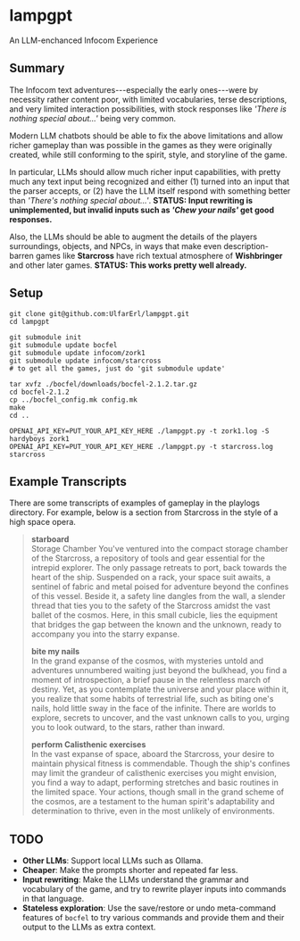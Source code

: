 # lampgpt
An LLM-enchanced Infocom Experience

## Summary
The Infocom text adventures---especially the early ones---were by necessity rather content poor,
with limited vocabularies, terse descriptions, and very limited interaction possibilities, 
with stock responses like _'There is nothing special about...'_ being very common.

Modern LLM chatbots should be able to fix the above limitations and allow richer gameplay
than was possible in the games as they were originally created, while still conforming to the 
spirit, style, and storyline of the game.

In particular, LLMs should allow much richer input capabilities, with pretty much any text input
being recognized and either (1) turned into an input that the parser accepts, or (2) have the
LLM itself respond with something better than _'There's nothing special about...'_.
**STATUS: Input rewriting is unimplemented, but invalid inputs such as _'Chew your nails'_ get good responses.**

Also, the LLMs should be able to augment the details of the players surroundings, objects,
and NPCs, in ways that make even description-barren games like **Starcross** have rich
textual atmosphere of **Wishbringer** and other later games.
**STATUS: This works pretty well already.**

## Setup
```
git clone git@github.com:UlfarErl/lampgpt.git
cd lampgpt

git submodule init
git submodule update bocfel
git submodule update infocom/zork1
git submodule update infocom/starcross
# to get all the games, just do 'git submodule update'

tar xvfz ./bocfel/downloads/bocfel-2.1.2.tar.gz
cd bocfel-2.1.2
cp ../bocfel_config.mk config.mk
make
cd ..

OPENAI_API_KEY=PUT_YOUR_API_KEY_HERE ./lampgpt.py -t zork1.log -S hardyboys zork1
OPENAI_API_KEY=PUT_YOUR_API_KEY_HERE ./lampgpt.py -t starcross.log starcross
```

## Example Transcripts
There are some transcripts of examples of gameplay in the playlogs directory.
For example, below is a section from Starcross in the style of a high space opera.

> **starboard**  
> Storage Chamber You've ventured into the compact storage chamber of the
> Starcross, a repository of tools and gear essential for the intrepid explorer.
> The only passage retreats to port, back towards the heart of the ship. Suspended
> on a rack, your space suit awaits, a sentinel of fabric and metal poised for
> adventure beyond the confines of this vessel. Beside it, a safety line dangles
> from the wall, a slender thread that ties you to the safety of the Starcross
> amidst the vast ballet of the cosmos. Here, in this small cubicle, lies the
> equipment that bridges the gap between the known and the unknown, ready to
> accompany you into the starry expanse.
> 
> **bite my nails**  
> In the grand expanse of the cosmos, with mysteries untold and adventures
> unnumbered waiting just beyond the bulkhead, you find a moment of introspection,
> a brief pause in the relentless march of destiny. Yet, as you contemplate the
> universe and your place within it, you realize that some habits of terrestrial
> life, such as biting one's nails, hold little sway in the face of the infinite.
> There are worlds to explore, secrets to uncover, and the vast unknown calls to
> you, urging you to look outward, to the stars, rather than inward.
> 
> **perform Calisthenic exercises**  
> In the vast expanse of space, aboard the Starcross, your desire to maintain
> physical fitness is commendable. Though the ship's confines may limit the
> grandeur of calisthenic exercises you might envision, you find a way to adapt,
> performing stretches and basic routines in the limited space. Your actions,
> though small in the grand scheme of the cosmos, are a testament to the human
> spirit's adaptability and determination to thrive, even in the most unlikely of
> environments.
 
 ## TODO
- **Other LLMs**: Support local LLMs such as Ollama.
- **Cheaper**: Make the prompts shorter and repeated far less. 
- **Input rewriting**: Make the LLMs understand the grammar and vocabulary of the game, and try to rewrite player inputs into commands in that language.
- **Stateless exploration**: Use the save/restore or undo meta-command features of `bocfel` to try various commands and provide them and their output to the LLMs as extra context.